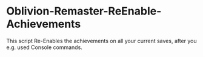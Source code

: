 # Oblivion-Remaster-ReEnable-Achievements
This script Re-Enables the achievements on all your current saves, after you e.g. used Console commands.
